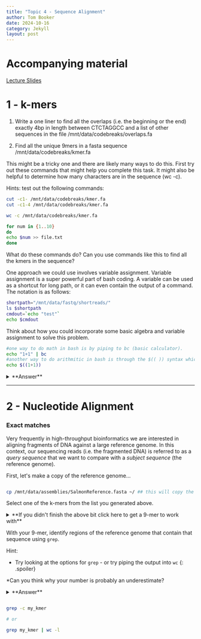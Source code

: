 ```yaml
---
title: "Topic 4 - Sequence Alignment"
author: Tom Booker
date: 2024-10-16
category: Jekyll
layout: post
---
```


# Accompanying material
[Lecture Slides](/pages/topic_4/Topic_4.pdf)


# 1 - k-mers  

1. Write a one liner to find all the overlaps (i.e. the beginning or the end) exactly 4bp in length between CTCTAGGCC and a list of other sequences in the file /mnt/data/codebreaks/overlaps.fa

2. Find all the unique 9mers in a fasta sequence /mnt/data/codebreaks/kmer.fa

This might be a tricky one and there are likely many ways to do this. First try out these commands that might help you complete this task. It might also be helpful to determine how many characters are in the sequence (wc -c).

Hints: test out the following commands:

```bash
cut -c1- /mnt/data/codebreaks/kmer.fa
cut -c1-4 /mnt/data/codebreaks/kmer.fa
```

```bash
wc -c /mnt/data/codebreaks/kmer.fa
```

```bash
for num in {1..10}
do
echo $num >> file.txt
done
```
What do these commands do? Can you use commands like this to find all the kmers in the sequence? 


One approach we could use involves variable assignment. Variable assignment is a super powerful part of bash coding. A variable can be used as a shortcut for long path, or it can even contain the output of a command. The notation is as follows:

```bash
shortpath="/mnt/data/fastq/shortreads/"
ls $shortpath
cmdout=`echo "test"`
echo $cmdout
```

Think about how you could incorporate some basic algebra and variable assignment to solve this problem.

```bash
#one way to do math in bash is by piping to bc (basic calculator).
echo "1+1" | bc
#another way to do arithmitic in bash is through the $(( )) syntax which tells shell to evaluate its contents
echo $((1+1))
```

<details>
<summary markdown="span">**Answer**
</summary>

```bash
for i in {1..52} 
do 
k=$(($i+8))
cut -c $i-$k /mnt/data/codebreaks/kmer.fa
done
```

</details>



______________


# 2 - Nucleotide Alignment

### Exact matches

Very frequently in high-throughput bioinformatics we are interested in aligning fragments of DNA against a large reference genome. In this context, our sequencing reads (i.e. the fragmented DNA) is referred to as a *query sequence* that we want to compare with a *subject sequence* (the reference genome).

First, let's make a copy of the reference genome...


```bash

cp /mnt/data/assemblies/SalmonReference.fasta ~/ ## this will copy the reference genome to your home directory

```


Select one of the k-mers from the list you generated above.  

<details>
<summary markdown="span">**If you didn't finish the above bit click here to get a 9-mer to work with**
</summary>
```ATCGCACAA```
</details>

With your 9-mer, identify regions of the reference genome that contain that sequence using ```grep```.

Hint:
  * Try looking at the options for ```grep``` - or try piping the output into ```wc```
  {: .spoiler}

*Can you think why your number is probably an underestimate?

<details>
<summary markdown="span">**Answer**

```bash

grep -c my_kmer

# or

grep my_kmer | wc -l

```

</summary>



Ok, great. So we've found parts of the genome where our 9-mer is present. Is this an efficient way to build alignments? Why not? What could go wrong?


___________________

What would we do next? Perhaps we should build alignments around these matching kmers. 

### NCBI BLAST

The **B**asic **A**lignment **S**earch **T**ool (**BLAST**) is one of the cornerstones of modern biology. Having a search engine with which to query any sequence against a database of all publicly available sequences is tremendous. BLAST has had a profound effect on biology - the original paper describing the tool has more than 100,000 citations!  

First, let's format the ```SalmonReference.fasta``` as a Blast Database...

```bash
mkdir Tutorial_4
cd Tutorial_4


 /mnt/bin/ncbi-blast-2.16.0+/bin/makeblastdb -in ../SalmonReference.fasta -out SalmonBlast -dbtype nucl
# This should take a couple of seconds and have generated the following eight files: 
###   SalmonBlast.ndb  SalmonBlast.nin  SalmonBlast.not  SalmonBlast.ntf
###   SalmonBlast.nhr  SalmonBlast.njs  SalmonBlast.nsq  SalmonBlast.nto


```




Now try BLAST-ing the sequence we used to build k-mers against the BLAST database you just made. Here's how you can do that:

```bash

 /mnt/bin/ncbi-blast-2.16.0+/bin/blastn -db SalmonBlast -query /mnt/data/codebreaks/kmer.fa  -out kmerSearch.out  
## blastn is the name of the nucleotide BLAST program...

```

Check out the contents of the file called ```kmerSearch.out```. I'd suggest using the ```less``` command.

Did you find a good match?

______________

# Excercise 

### Aligning short reads using BLAST

You may have guessed it, but I took the sequence in the ```kmer.fa``` directly from the reference genome itself. That was just for illustration. What does it look like when we align reads to the reference?

Your task is to BLAST the sequences for the three reads contained in the file called ```three_reads.fq.gz``` located in ```/mnt/data/codebreaks```. 

First, you will need to convert the FASTQ file to a FASTA file. Remember the structure of these files...


<details>
<summary markdown="span">**If you're struggling with the file conversion, here's a little helper:**
</summary>

```bash
zcat /mnt/data/codebreaks/three_reads.fq.gz | head -n12 | sed -n '1~4s/^@/>/p;2~4p'  > OUTFILE.fasta

## This is just one way of doing it - there are plenty of others. If you came up with a different way, share it with the group!

## dDon't worry if the above is baffling to you - it's a pretty complex line. 
## If you're struggling with it, try taking it apart piece by piece to see what it's doing...

```

</details>

Once you have a FASTA file, you can query it against the BLAST database as we did before. Do you find matches now? Do they look reliable? 

How long does it take to BLAST one of those files against the Salmon reference genome?


Hint:
  * Prepending the ```time``` program to your lines is a neat way of getting timings from Unix commands
    {: .spoiler}

______________

Would this is a feasible strategy for mapping short reads from a whole-genome-sequencing experiment? 

For many eukaryotes, with genomes that are >10-100 times the size of the simulated genome we're working with here, we would have that many more sequencing reads for comparable coverage as well as a larger reference genome to compare to. To sequence the human genome (approximately 3Gbp) to 30x coverage with 150bp paired end reads, how many reads would you need? How long would it take to map these using BLAST? Can you make a (very) rough estimate with your commands above?



